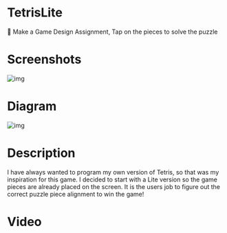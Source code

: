 # TetrisLite

🧩 Make a Game Design Assignment, Tap on the pieces to solve the puzzle 

# Screenshots

![img](https://i.imgur.com/Tp4MjLol.png)

# Diagram 

![img](https://i.imgur.com/rDzZtRk.jpg)

# Description

I have always wanted to program my own version of Tetris, so that was my inspiration for this game. I decided to start with a Lite version so the game pieces are already placed on the screen. It is the users job to figure out the correct puzzle piece alignment to win the game! 

# Video
